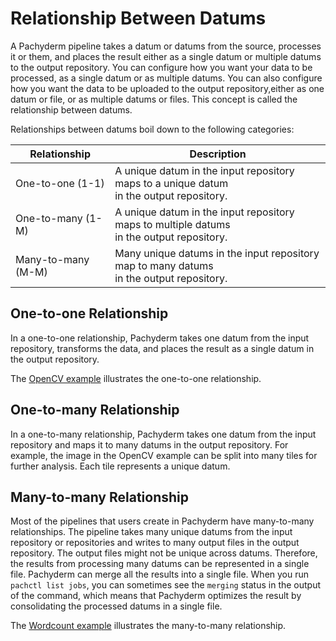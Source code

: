 
# Relationship Between Datums

A Pachyderm pipeline takes a datum or datums from the source, processes
it or them, and places the result either as a single datum or multiple
datums to the output repository. You can configure how you want your
data to be processed, as a single datum or as multiple datums.
You can also configure how you want the data to be uploaded to the output
repository,either as one datum or file, or as multiple datums or files.
This concept is called the relationship between datums.

Relationships between datums boil down to the following categories:

| Relationship       | Description                                                                                   |
| ------------------ | --------------------------------------------------------------------------------------------- |
| One-to-one (1-1)   | A unique datum in the input repository maps to a unique datum <br> in the output repository.  |
| One-to-many (1-M)  | A unique datum in the input repository maps to multiple datums <br> in the output repository. |
| Many-to-many (M-M) | Many unique datums in the input repository map to many datums  <br> in the output repository. |

## One-to-one Relationship

In a one-to-one relationship, Pachyderm takes one datum from the input
repository, transforms the data, and places the result as a single datum
in the output repository.

<!--- Add a diagram -->

The [OpenCV example](../../../getting_started/beginner_tutorial.html)
illustrates the one-to-one relationship.

## One-to-many Relationship

In a one-to-many relationship, Pachyderm takes one datum from the input
repository and maps it to many datums in the output repository. For example,
the image in the OpenCV example can be split into many tiles for further
analysis. Each tile represents a unique datum.

<!--- Add a diagram -->

## Many-to-many Relationship

Most of the pipelines that users create in Pachyderm have many-to-many
relationships. The pipeline takes many unique datums from the input
repository or repositories and writes to many output files in the
output repository. The output files might not be unique across
datums. Therefore, the results from processing many datums can
be represented in a single file. Pachyderm can merge all the
results into a single file. When you run `pachctl list jobs`,
you can sometimes see the `merging` status in the output of the
command, which means that Pachyderm optimizes the result by
consolidating the processed datums in a single file.

The [Wordcount example](https://github.com/pachyderm/pachyderm/tree/master/examples/word_count)
illustrates the many-to-many relationship.

<!--- Add a diagram -->
